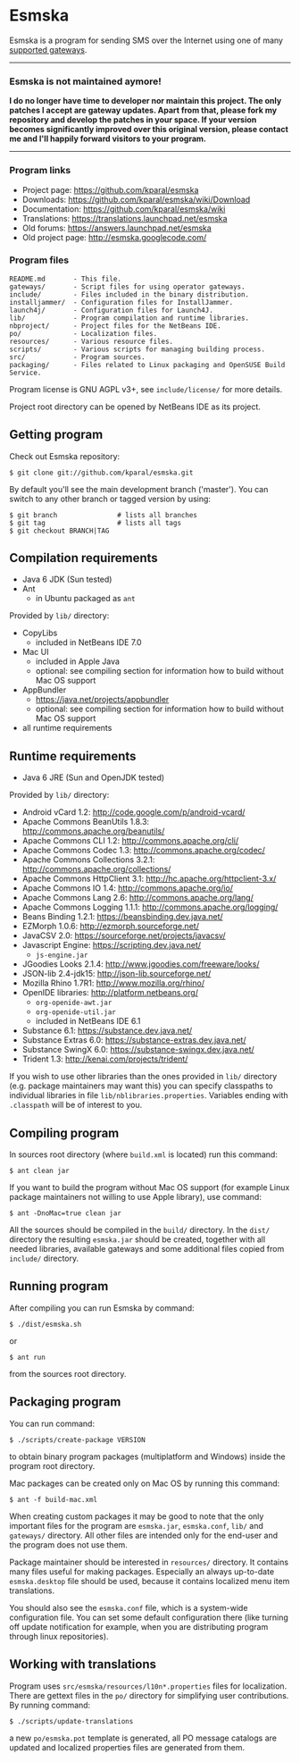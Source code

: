 Esmska
======

Esmska is a program for sending SMS over the Internet using one of many
[supported gateways](https://github.com/kparal/esmska/wiki/Gateways).

---------------------------------------------------------------------

### Esmska is not maintained aymore!

**I do no longer have time to developer nor maintain this project. The only
patches I accept are gateway updates. Apart from that, please fork my
repository and develop the patches in your space. If your version becomes
significantly improved over this original version, please contact me and
I'll happily forward visitors to your program.**

---------------------------------------------------------------------

### Program links
* Project page: https://github.com/kparal/esmska
* Downloads: https://github.com/kparal/esmska/wiki/Download
* Documentation: https://github.com/kparal/esmska/wiki
* Translations: https://translations.launchpad.net/esmska
* Old forums: https://answers.launchpad.net/esmska
* Old project page: http://esmska.googlecode.com/

### Program files
```
README.md       - This file.
gateways/       - Script files for using operator gateways.
include/        - Files included in the binary distribution.
installjammer/  - Configuration files for InstallJammer.
launch4j/       - Configuration files for Launch4J.
lib/            - Program compilation and runtime libraries.
nbproject/      - Project files for the NetBeans IDE.
po/             - Localization files.
resources/      - Various resource files.
scripts/        - Various scripts for managing building process.
src/            - Program sources.
packaging/      - Files related to Linux packaging and OpenSUSE Build Service.
```

Program license is GNU AGPL v3+, see `include/license/` for more details.

Project root directory can be opened by NetBeans IDE as its project.


Getting program
---------------

Check out Esmska repository:

```
$ git clone git://github.com/kparal/esmska.git
```

By default you'll see the main development branch ('master'). You can switch
to any other branch or tagged version by using:

```
$ git branch               # lists all branches
$ git tag                  # lists all tags
$ git checkout BRANCH|TAG
```

Compilation requirements
------------------------

 * Java 6 JDK (Sun tested)
 * Ant
   * in Ubuntu packaged as `ant`

Provided by `lib/` directory:
 * CopyLibs
   * included in NetBeans IDE 7.0
 * Mac UI
   * included in Apple Java
   * optional: see compiling section for information how to build without Mac OS
   support
 * AppBundler
   * https://java.net/projects/appbundler
   * optional: see compiling section for information how to build without Mac OS
   support
 * all runtime requirements


Runtime requirements
--------------------

 * Java 6 JRE (Sun and OpenJDK tested)

Provided by `lib/` directory:
 * Android vCard 1.2: http://code.google.com/p/android-vcard/
 * Apache Commons BeanUtils 1.8.3: http://commons.apache.org/beanutils/
 * Apache Commons CLI 1.2: http://commons.apache.org/cli/
 * Apache Commons Codec 1.3: http://commons.apache.org/codec/
 * Apache Commons Collections 3.2.1: http://commons.apache.org/collections/
 * Apache Commons HttpClient 3.1: http://hc.apache.org/httpclient-3.x/
 * Apache Commons IO 1.4: http://commons.apache.org/io/
 * Apache Commons Lang 2.6: http://commons.apache.org/lang/
 * Apache Commons Logging 1.1.1: http://commons.apache.org/logging/
 * Beans Binding 1.2.1: https://beansbinding.dev.java.net/
 * EZMorph 1.0.6: http://ezmorph.sourceforge.net/
 * JavaCSV 2.0: https://sourceforge.net/projects/javacsv/
 * Javascript Engine: https://scripting.dev.java.net/
   * `js-engine.jar`
 * JGoodies Looks 2.1.4: http://www.jgoodies.com/freeware/looks/
 * JSON-lib 2.4-jdk15: http://json-lib.sourceforge.net/
 * Mozilla Rhino 1.7R1: http://www.mozilla.org/rhino/
 * OpenIDE libraries: http://platform.netbeans.org/
   * `org-openide-awt.jar`
   * `org-openide-util.jar`
   * included in NetBeans IDE 6.1
 * Substance 6.1: https://substance.dev.java.net/
 * Substance Extras 6.0: https://substance-extras.dev.java.net/
 * Substance SwingX 6.0: https://substance-swingx.dev.java.net/
 * Trident 1.3: http://kenai.com/projects/trident/

If you wish to use other libraries than the ones provided in `lib/` directory
(e.g. package maintainers may want this) you can specify classpaths to
individual libraries in file `lib/nblibraries.properties`. Variables ending
with `.classpath` will be of interest to you.


Compiling program
-----------------

In sources root directory (where `build.xml` is located) run this command:

```
$ ant clean jar
```

If you want to build the program without Mac OS support (for example Linux
package maintainers not willing to use Apple library), use command:

```
$ ant -DnoMac=true clean jar
```

All the sources should be compiled in the `build/` directory. In the `dist/`
directory the resulting `esmska.jar` should be created, together with all needed
libraries, available gateways and some additional files copied from `include/`
directory.


Running program
---------------

After compiling you can run Esmska by command:

```
$ ./dist/esmska.sh
```

or

```
$ ant run
```

from the sources root directory.


Packaging program
-----------------

You can run command:

```
$ ./scripts/create-package VERSION
```

to obtain binary program packages (multiplatform and Windows) inside the program
root directory.

Mac packages can be created only on Mac OS by running this command:

```
$ ant -f build-mac.xml
```

When creating custom packages it may be good to note that the only important
files for the program are `esmska.jar`, `esmska.conf`, `lib/` and `gateways/`
directory. All other files are intended only for the end-user and the program
does not use them.

Package maintainer should be interested in `resources/` directory. It contains
many files useful for making packages. Especially an always up-to-date
`esmska.desktop` file should be used, because it contains localized menu item
translations.

You should also see the `esmska.conf` file, which is a system-wide configuration
file. You can set some default configuration there (like turning off update
notification for example, when you are distributing program through linux
repositories).


Working with translations
-------------------------

Program uses `src/esmska/resources/l10n*.properties` files for localization.
There are gettext files in the `po/` directory for simplifying user contributions.
By running command:

```
$ ./scripts/update-translations
```

a new `po/esmska.pot` template is generated, all PO message catalogs are updated
and localized properties files are generated from them.
